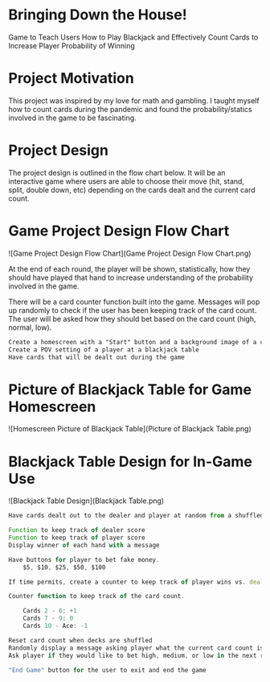 # Bringing Down the House!
Game to Teach Users How to Play Blackjack and Effectively Count Cards to Increase Player Probability of Winning

# Project Motivation
This project was inspired by my love for math and gambling. I taught myself how to count cards during the pandemic and found the probability/statics involved in the game to be fascinating.

# Project Design
The project design is outlined in the flow chart below. It will be an interactive game where users are able to choose their move (hit, stand, split, double down, etc) depending on the cards dealt and the current card count.

# Game Project Design Flow Chart
![Game Project Design Flow Chart](Game Project Design Flow Chart.png)

At the end of each round, the player will be shown, statistically, how they should have played that hand to increase understanding of the probability involved in the game.

There will be a card counter function built into the game. Messages will pop up randomly to check if the user has been keeping track of the card count. The user will be asked how they should bet based on the card count (high, normal, low).


``` html
Create a homescreen with a "Start" button and a background image of a casino-style blackjack table
Create a POV setting of a player at a blackjack table
Have cards that will be dealt out during the game
```
# Picture of Blackjack Table for Game Homescreen
![Homescreen Picture of Blackjack Table](Picture of Blackjack Table.png)

# Blackjack Table Design for In-Game Use
![Blackjack Table Design](Blackjack Table.png)

``` js
Have cards dealt out to the dealer and player at random from a shuffled deck (deck is shuffled after last card is played, if < 4 cards left in deck, shuffle)

Function to keep track of dealer score
Function to keep track of player score
Display winner of each hand with a message

Have buttons for player to bet fake money.
    $5, $10, $25, $50, $100

If time permits, create a counter to keep track of player wins vs. dealer wins. (determine probability)

Counter function to keep track of the card count.

    Cards 2 - 6: +1
    Cards 7 - 9: 0
    Cards 10 - Ace: -1

Reset card count when decks are shuffled
Randomly display a message asking player what the current card count is
Ask player if they would like to bet high, medium, or low in the next round based on the count

"End Game" button for the user to exit and end the game
```






